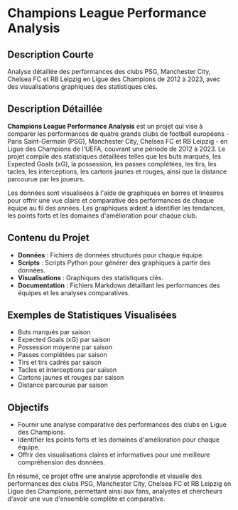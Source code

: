 # Champions League Performance Analysis

## Description Courte
Analyse détaillée des performances des clubs PSG, Manchester City, Chelsea FC et RB Leipzig en Ligue des Champions de 2012 à 2023, avec des visualisations graphiques des statistiques clés.

## Description Détaillée
**Champions League Performance Analysis** est un projet qui vise à comparer les performances de quatre grands clubs de football européens - Paris Saint-Germain (PSG), Manchester City, Chelsea FC et RB Leipzig - en Ligue des Champions de l'UEFA, couvrant une période de 2012 à 2023. Le projet compile des statistiques détaillées telles que les buts marqués, les Expected Goals (xG), la possession, les passes complétées, les tirs, les tacles, les interceptions, les cartons jaunes et rouges, ainsi que la distance parcourue par les joueurs.

Les données sont visualisées à l'aide de graphiques en barres et linéaires pour offrir une vue claire et comparative des performances de chaque équipe au fil des années. Les graphiques aident à identifier les tendances, les points forts et les domaines d'amélioration pour chaque club.

## Contenu du Projet
- **Données** : Fichiers de données structurés pour chaque équipe.
- **Scripts** : Scripts Python pour générer des graphiques à partir des données.
- **Visualisations** : Graphiques des statistiques clés.
- **Documentation** : Fichiers Markdown détaillant les performances des équipes et les analyses comparatives.

## Exemples de Statistiques Visualisées
- Buts marqués par saison
- Expected Goals (xG) par saison
- Possession moyenne par saison
- Passes complétées par saison
- Tirs et tirs cadrés par saison
- Tacles et interceptions par saison
- Cartons jaunes et rouges par saison
- Distance parcourue par saison

## Objectifs
- Fournir une analyse comparative des performances des clubs en Ligue des Champions.
- Identifier les points forts et les domaines d'amélioration pour chaque équipe.
- Offrir des visualisations claires et informatives pour une meilleure compréhension des données.

En résumé, ce projet offre une analyse approfondie et visuelle des performances des clubs PSG, Manchester City, Chelsea FC et RB Leipzig en Ligue des Champions, permettant ainsi aux fans, analystes et chercheurs d'avoir une vue d'ensemble complète et comparative.
